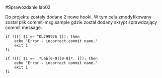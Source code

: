 #Sprawozdanie  lab02

Do projektu zostały dodane 2 nowe hooki. W tym celu zmodyfikowany został plik commit-msg.sample gdzie został dodany skrypt sprawdzający commit message.


```
if !([[ $1 =~ ^DL299976 ]]); then
	echo "Error - incorrect commit name."
	exit 1
fi

if !([[ $1 =~ .*Lab[0-9][0-9]*. ]]); then
	echo "Error - incorrect commit name."
	exit 1
fi

```
